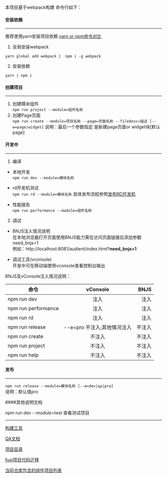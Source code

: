 本项目基于webpack构建  命令行如下：

#### 安装依赖

---
推荐使用yarn安装项目依赖 [yarn or npm命令对比](http://www.wemlion.com/2016/npm-vs-yarn-cheat-sheet/)
	
1. 全局安装webpack     
```
yarn global add webpack |  npm i -g webpack
```
2. 安装依赖     
```
yarn | npm i
```


#### 创建项目

---
1. 创建糯米组件     
```npm run project --module=组件名称```
2. 创建Page页面     
```npm run create --module=项目名称 --page=页面名称 --filedesc=描述 [--w=page/widget]```
说明：最后一个参数指定 是新建page页面or widget块[默认page]

#### 开发中

---
1. 编译
* 本地开发      
```npm run dev --module=模块名称```

* rd开发机测试      
```npm run rd --module=模块名称```
具体发布流程参照[发布RD开发机](./docs/发布RD开发机.md)

* 性能报告      
```npm run performance --module=组件名称```
2. 调试
* BNJS注入情况说明   
在本地浏览器打开页面使用BNJS能力需在访问页面链接后添加参数need_bnjs=1   
例如：http://localhost:8081/audient/index.html?**need_bnjs=1**

* 调试工具(vconsole)   
开发中可在移动端使用vconsole查看控制台输出

BNJS及vConsole注入情况说明：

| 命令        |  vConsole        | BNJS |
| ------------- |:-------------:| -----:|
| npm run dev |  注入| 注入 |
| npm run performance| 注入   | 注入  |
| npm run rd | 注入    |   注入 |
| npm run release |--e=pro 不注入;其他情况注入|   不注入 |
| npm run create | 不注入    |   不注入 |
| npm run project | 不注入    |   不注入 |
| npm run help | 不注入    |   不注入 |

#### 发布

---
```npm run release --module=模块名称 [--e=dev|qa|pro]```   
说明：默认值pro


####其他说明文档

npm run dev --module=test 查看测试项目


---
[构建工具](./docs/构建工具版本更新情况.md)

[QA文档](./docs/QA.md)

[项目目录](./docs/项目目录结构.md)

[fuxi项目代码迁移](./docs/迁移.md)

[当前仓库包含的组件项目列表](./docs/项目说明.md)



